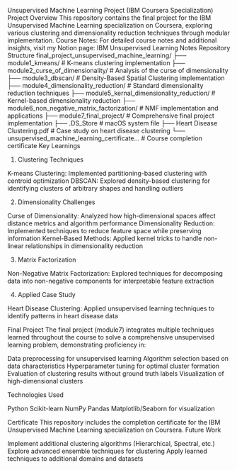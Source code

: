 Unsupervised Machine Learning Project (IBM Coursera Specialization)
Project Overview
This repository contains the final project for the IBM Unsupervised Machine Learning specialization on Coursera, exploring various clustering and dimensionality reduction techniques through modular implementation.
Course Notes: For detailed course notes and additional insights, visit my Notion page: IBM Unsupervised Learning Notes
Repository Structure
final_project_unsupervised_machine_learning/
├── module1_kmeans/                      # K-means clustering implementation
├── module2_curse_of_dimensionality/     # Analysis of the curse of dimensionality 
├── module3_dbscan/                      # Density-Based Spatial Clustering implementation
├── module4_dimensionality_reduction/    # Standard dimensionality reduction techniques
├── module5_kernal_dimensionality_reduction/ # Kernel-based dimensionality reduction
├── module6_non_negative_matrix_factorization/ # NMF implementation and applications
├── module7_final_project/               # Comprehensive final project implementation
├── .DS_Store                            # macOS system file
├── Heart Disease Clustering.pdf         # Case study on heart disease clustering
└── unsupervised_machine_learning_certificate... # Course completion certificate
Key Learnings
1. Clustering Techniques

K-means Clustering: Implemented partitioning-based clustering with centroid optimization
DBSCAN: Explored density-based clustering for identifying clusters of arbitrary shapes and handling outliers

2. Dimensionality Challenges

Curse of Dimensionality: Analyzed how high-dimensional spaces affect distance metrics and algorithm performance
Dimensionality Reduction: Implemented techniques to reduce feature space while preserving information
Kernel-Based Methods: Applied kernel tricks to handle non-linear relationships in dimensionality reduction

3. Matrix Factorization

Non-Negative Matrix Factorization: Explored techniques for decomposing data into non-negative components for interpretable feature extraction

4. Applied Case Study

Heart Disease Clustering: Applied unsupervised learning techniques to identify patterns in heart disease data

Final Project
The final project (module7) integrates multiple techniques learned throughout the course to solve a comprehensive unsupervised learning problem, demonstrating proficiency in:

Data preprocessing for unsupervised learning
Algorithm selection based on data characteristics
Hyperparameter tuning for optimal cluster formation
Evaluation of clustering results without ground truth labels
Visualization of high-dimensional clusters

Technologies Used

Python
Scikit-learn
NumPy
Pandas
Matplotlib/Seaborn for visualization

Certificate
This repository includes the completion certificate for the IBM Unsupervised Machine Learning specialization on Coursera.
Future Work

Implement additional clustering algorithms (Hierarchical, Spectral, etc.)
Explore advanced ensemble techniques for clustering
Apply learned techniques to additional domains and datasets
